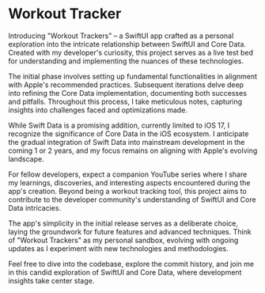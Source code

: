 # Workout Tracker
Introducing "Workout Trackers" – a SwiftUI app crafted as a personal exploration into the intricate relationship between SwiftUI and Core Data. Created with my developer's curiosity, this project serves as a live test bed for understanding and implementing the nuances of these technologies.

The initial phase involves setting up fundamental functionalities in alignment with Apple's recommended practices. Subsequent iterations delve deep into refining the Core Data implementation, documenting both successes and pitfalls. Throughout this process, I take meticulous notes, capturing insights into challenges faced and optimizations made.

While Swift Data is a promising addition, currently limited to iOS 17, I recognize the significance of Core Data in the iOS ecosystem. I anticipate the gradual integration of Swift Data into mainstream development in the coming 1 or 2 years, and my focus remains on aligning with Apple's evolving landscape.

For fellow developers, expect a companion YouTube series where I share my learnings, discoveries, and interesting aspects encountered during the app's creation. Beyond being a workout tracking tool, this project aims to contribute to the developer community's understanding of SwiftUI and Core Data intricacies.

The app's simplicity in the initial release serves as a deliberate choice, laying the groundwork for future features and advanced techniques. Think of "Workout Trackers" as my personal sandbox, evolving with ongoing updates as I experiment with new technologies and methodologies.

Feel free to dive into the codebase, explore the commit history, and join me in this candid exploration of SwiftUI and Core Data, where development insights take center stage.

